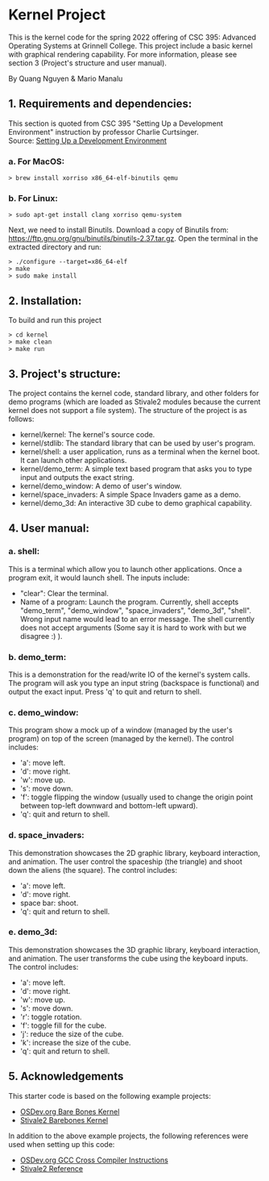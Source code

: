 # Kernel Project
This is the kernel code for the spring 2022 offering of CSC 395: Advanced Operating Systems at Grinnell College. This project include a basic kernel with graphical rendering capability. For more information, please see section 3 (Project's structure and user manual).  

By Quang Nguyen & Mario Manalu  

## 1. Requirements and dependencies:
This section is quoted from CSC 395 "Setting Up a Development Environment" instruction by professor Charlie Curtsinger.  
Source: [Setting Up a Development Environment](https://curtsinger.cs.grinnell.edu/teaching/2022S/CSC395/activities/setup.html)  

### a. For MacOS:
```
> brew install xorriso x86_64-elf-binutils qemu
```

### b. For Linux:
```
> sudo apt-get install clang xorriso qemu-system
```
Next, we need to install Binutils. Download a copy of Binutils from: https://ftp.gnu.org/gnu/binutils/binutils-2.37.tar.gz. Open the terminal in the extracted directory and run:
```
> ./configure --target=x86_64-elf
> make
> sudo make install
```


## 2. Installation:
To build and run this project
```
> cd kernel 
> make clean
> make run 
```


## 3. Project's structure:
The project contains the kernel code, standard library, and other folders for demo programs (which are loaded as Stivale2 modules because the current kernel does not support a file system). The structure of the project is as follows:
- kernel/kernel: The kernel's source code. 
- kernel/stdlib: The standard library that can be used by user's program. 
- kernel/shell: a user application, runs as a terminal when the kernel boot. It can launch other applications.
- kernel/demo_term: A simple text based program that asks you to type input and outputs the exact string.
- kernel/demo_window: A demo of user's window.
- kernel/space_invaders: A simple Space Invaders game as a demo. 
- kernel/demo_3d: An interactive 3D cube to demo graphical capability.


## 4. User manual:
### a. shell:
This is a terminal which allow you to launch other applications. Once a program exit, it would launch shell. The inputs include:
- "clear": Clear the terminal.
- Name of a program: Launch the program. Currently, shell accepts "demo_term", "demo_window", "space_invaders", "demo_3d", "shell". Wrong input name would lead to an error message. The shell currently does not accept arguments (Some say it is hard to work with but we disagree :) ).

### b. demo_term:
This is a demonstration for the read/write IO of the kernel's system calls. The program will ask you type an input string (backspace is functional) and output the exact input. Press 'q' to quit and return to shell.

### c. demo_window:
This program show a mock up of a window (managed by the user's program) on top of the screen (managed by the kernel). The control includes:
- 'a': move left.
- 'd': move right.
- 'w': move up.
- 's': move down.
- 'f': toggle flipping the window (usually used to change the origin point between top-left downward and bottom-left upward).
- 'q': quit and return to shell.

### d. space_invaders:
This demonstration showcases the 2D graphic library, keyboard interaction, and animation. The user control the spaceship (the triangle) and shoot down the aliens (the square). The control includes:
- 'a': move left.
- 'd': move right.
- space bar: shoot.
- 'q': quit and return to shell.

### e. demo_3d:
This demonstration showcases the 3D graphic library, keyboard interaction, and animation. The user transforms the cube using the keyboard inputs. The control includes:
- 'a': move left.
- 'd': move right.
- 'w': move up.
- 's': move down.
- 'r': toggle rotation.
- 'f': toggle fill for the cube.
- 'j': reduce the size of the cube.
- 'k': increase the size of the cube.
- 'q': quit and return to shell.

## 5. Acknowledgements
This starter code is based on the following example projects:
- [OSDev.org Bare Bones Kernel](https://wiki.osdev.org/Bare_bones)
- [Stivale2 Barebones Kernel](https://github.com/stivale/stivale2-barebones)

In addition to the above example projects, the following references were used when setting up this code:
- [OSDev.org GCC Cross Compiler Instructions](https://wiki.osdev.org/GCC_Cross-Compiler)
- [Stivale2 Reference](https://github.com/stivale/stivale/blob/master/STIVALE2.md)
